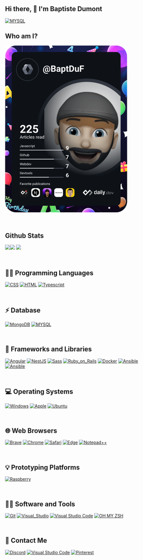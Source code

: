 ## Hi there, 👋 I'm  Baptiste Dumont

   <a align="center" href="#"><img alt="MYSQL" src="https://img.shields.io/badge/Developer_Web-000000?style=for-the-badge&logo=&logoColor=white"></a>
## Who am I?

<a align="right" href="https://app.daily.dev/BaptDuF"><img src="https://github.com/BaptDu/BaptDu/blob/main/devcard.svg" width="400" alt="Baptiste Dumont's Dev Card"/></a>

</BR>

 ## Github Stats

<img src="https://github-readme-stats.vercel.app/api?username=BaptDu&&show_icons=true&count_private=true&theme=github_dark"><img src="https://github-readme-streak-stats.herokuapp.com/?user=BaptDu&theme=blueberry_duo"/>
<img src="https://github-readme-stats.vercel.app/api/top-langs/?username=BaptDu&layout=compact&theme=github_dark"/>

</BR>

## 👩‍💻 Programming Languages

<p>
    <a href="#"><img alt="CSS" src="https://img.shields.io/badge/CSS%20-%231572B6.svg?logo=css3&logoColor=white&style=for-the-badge"></a>
    <a href="#"><img alt="HTML" src="https://img.shields.io/badge/HTML%20-%23E34F26.svg?logo=html5&logoColor=white&style=for-the-badge"></a>
    <a href="#"><img alt="Typescript" src="https://img.shields.io/badge/TypeScript-007ACC?style=for-the-badge&logo=typescript&logoColor=white"></a>
</p>
</BR>

## ⚡ Database
<p>
   <a href="#"><img alt="MongoDB" src="https://img.shields.io/badge/MongoDB-white?style=for-the-badge&logo=mongodb&logoColor=4EA94B"></a>
   <a href="#"><img alt="MYSQL" src="https://img.shields.io/badge/MySQL-005C84?style=for-the-badge&logo=mysql&logoColor=white"></a>
</p>
</BR>


## 🚀 Frameworks and Libraries
<p>
   <a href="#"><img alt="Angular" src="https://img.shields.io/badge/Angular-DD0031?style=for-the-badge&logo=angular&logoColor=white"></a>
   <a href="#"><img alt="NestJS" src="https://img.shields.io/badge/NestJS-B71C1C.svg?logo=NestJS&logoColor=white&style=for-the-badge"></a>
      <a href="#"><img alt="Sass" src="https://img.shields.io/badge/Sass-CC6699?style=for-the-badge&logo=sass&logoColor=white"></a>
            <a href="#"><img alt="Ruby_on_Rails" src="https://img.shields.io/badge/Ruby_on_Rails-CC0000?style=for-the-badge&logo=ruby-on-rails&logoColor=white"></a>
                        <a href="#"><img alt="Docker" src="https://img.shields.io/badge/Docker-2CA5E0?style=for-the-badge&logo=docker&logoColor=white"></a>
      <a href="#"><img alt="Ansible" src="https://img.shields.io/badge/Ansible-000000?style=for-the-badge&logo=ansible&logoColor=white"></a>
      <a href="#"><img alt="Ansible" src="https://img.shields.io/badge/Swagger-85EA2D?style=for-the-badge&logo=Swagger&logoColor=white"></a>
</p>
</BR>


## 💻 Operating Systems
<p>
	<a href="#"><img alt="Windows" src="https://img.shields.io/badge/Windows-0078D6?logo=windows&logoColor=white&style=for-the-badge"></a>
	<a href="#"><img alt="Apple" src="https://img.shields.io/badge/mac%20os-000000?logo=apple&logoColor=white&style=for-the-badge"></a>
	<a href="#"><img alt="Ubuntu" src="https://img.shields.io/badge/Ubuntu-E95420?style=for-the-badge&logo=ubuntu&logoColor=white"></a>
	
</p>
</BR>


## 🌐 Web Browsers
<p>
	<a href="#"><img alt="Brave" src="https://img.shields.io/badge/Brave-FB542B?logo=brave&logoColor=white&style=for-the-badge"></a>
	<a href="#"><img alt="Chrome" src="https://img.shields.io/badge/Google_chrome-4285F4?logo=Google-Chrome&logoColor=white&style=for-the-badge"></a>
	<a href="#"><img alt="Safari" src="https://img.shields.io/badge/Safari-FF1B2D?logo=Safari&logoColor=white&style=for-the-badge"></a>
	<a href="#"><img alt="Edge" src="https://img.shields.io/badge/Microsoft_Edge-0078D7?logo=Microsoft-edge&logoColor=white&style=for-the-badge"></a>
  	<a href="#"><img alt="Notepad++" src="https://img.shields.io/badge/Notepad++-90E59A.svg?style=for-the-badge&logo=notepad%2B%2B&logoColor=black"></a>
</p>
</BR>


## 💡 Prototyping Platforms
<p>
	<a href="#"><img alt="Raspberry" src="https://img.shields.io/badge/Raspberry%20Pi-A22846?style=for-the-badge&logo=Raspberry%20Pi&logoColor=white"></a>
</p>

</BR>

## 👩‍💻 Software and Tools
<p>
  <a href="#"><img alt="Git" src="https://img.shields.io/badge/Git%20-%23F05033.svg?logo=git&logoColor=white&style=for-the-badge"></a>
    <a href="#"><img alt="Visual_Studio" src="https://img.shields.io/badge/Visual_Studio-5C2D91?style=for-the-badge&logo=visual%20studio&logoColor=white"></a>
  <a href="#"><img alt="Visual Studio Code" src="https://img.shields.io/badge/Visual%20Studio%20Code-0078d7.svg?logo=visual-studio-code&logoColor=white&style=for-the-badge"></a>
    <a href="#"><img alt="OH MY ZSH" src="https://img.shields.io/badge/oh_my_zsh-1A2C34?style=for-the-badge&logo=ohmyzsh&logoColor=white"></a>
</p>
</BR>


## 📱 Contact Me
<p>
  <a href="#"><img alt="Discord" src="https://img.shields.io/badge/Discord-7289DA?style=for-the-badge&logo=discord&logoColor=white"></a>
  <a href="#"><img alt="Visual Studio Code" src="https://img.shields.io/badge/LinkedIn-0077B5?style=for-the-badge&logo=linkedin&logoColor=white"></a>  <a href="#"><img alt="Pinterest" src="https://img.shields.io/badge/Pinterest-%23E60023.svg?&style=for-the-badge&logo=Pinterest&logoColor=white"></a>
</p>
